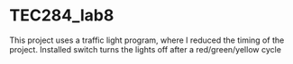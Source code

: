 # TEC284_lab8

This project uses a traffic light program, where I reduced the timing of the project.
Installed switch turns the lights off after a red/green/yellow cycle
 
